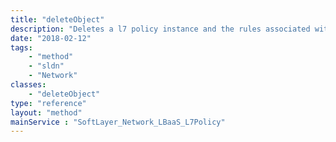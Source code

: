 ```yaml
---
title: "deleteObject"
description: "Deletes a l7 policy instance and the rules associated with the policy "
date: "2018-02-12"
tags:
    - "method"
    - "sldn"
    - "Network"
classes:
    - "deleteObject"
type: "reference"
layout: "method"
mainService : "SoftLayer_Network_LBaaS_L7Policy"
---
```

